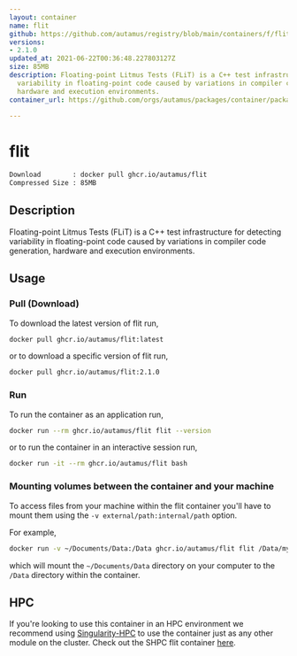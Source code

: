 ```yaml
---
layout: container
name: flit
github: https://github.com/autamus/registry/blob/main/containers/f/flit/spack.yaml
versions:
- 2.1.0
updated_at: 2021-06-22T00:36:48.227803127Z
size: 85MB
description: Floating-point Litmus Tests (FLiT) is a C++ test infrastructure for detecting
  variability in floating-point code caused by variations in compiler code generation,
  hardware and execution environments.
container_url: https://github.com/orgs/autamus/packages/container/package/flit

---
```

# flit
```bash 
Download        : docker pull ghcr.io/autamus/flit
Compressed Size : 85MB
```

## Description
Floating-point Litmus Tests (FLiT) is a C++ test infrastructure for detecting variability in floating-point code caused by variations in compiler code generation, hardware and execution environments.

## Usage
### Pull (Download)
To download the latest version of flit run,

```bash
docker pull ghcr.io/autamus/flit:latest
```

or to download a specific version of flit run,

```bash
docker pull ghcr.io/autamus/flit:2.1.0
```
### Run
To run the container as an application run,
```bash
docker run --rm ghcr.io/autamus/flit flit --version
```

or to run the container in an interactive session run,
```bash
docker run -it --rm ghcr.io/autamus/flit bash
```

### Mounting volumes between the container and your machine
To access files from your machine within the flit container you'll have to mount them using the `-v external/path:internal/path` option.

For example,
```bash
docker run -v ~/Documents/Data:/Data ghcr.io/autamus/flit flit /Data/myData.csv
```
which will mount the `~/Documents/Data` directory on your computer to the `/Data` directory within the container.

## HPC
If you're looking to use this container in an HPC environment we recommend using [Singularity-HPC](https://singularity-hpc.readthedocs.io) to use the container just as any other module on the cluster. Check out the SHPC flit container [here](https://singularityhub.github.io/singularity-hpc/r/ghcr.io-autamus-flit/).